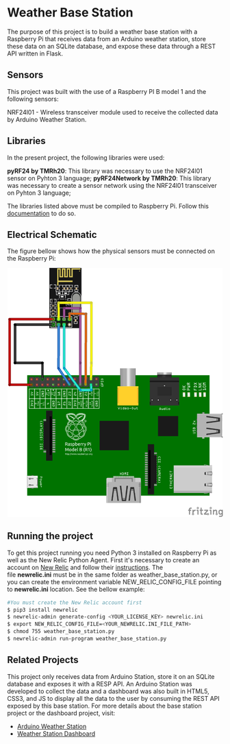 # Weather Base Station

The purpose of this project is to build a weather base station with a Raspberry Pi that receives data from an Arduino weather station, store these data on an SQLite database, and expose these data through a REST API written in Flask.

## Sensors
This project was built with the use of a Raspberry PI B model 1 and the following sensors:

NRF24l01 - Wireless transceiver module used to receive the collected data by Arduino Weather Station.

## Libraries
In the present project, the following libraries were used:

**pyRF24 by TMRh20**: This library was necessary to use the NRF24l01 sensor on Pyhton 3 language;
**pyRF24Network by TMRh20**: This library was necessary to create a sensor network using the NRF24l01 transceiver on Pyhton 3 language;

The libraries listed above must be compiled to Raspberry Pi. Follow this [documentation](http://google.com) to do so.

## Electrical Schematic
The figure bellow shows how the physical sensors must be connected on the Raspberry Pi:

![Image of Raspberry Pi Eletronic Schematic](hackaton-raspberry.png)

## Running the project

To get this project running you need Python 3 installed on Raspberry Pi as well as the New Relic Python Agent. First it's necessary to create an account on [New Relic](https://newrelic.com/) and follow their [instructions](https://docs.newrelic.com/docs/agents/python-agent/installation/standard-python-agent-install). The file **newrelic.ini** must be in the same folder as weather_base_station.py, or you can create the environment variable NEW_RELIC_CONFIG_FILE pointing to **newrelic.ini** location. See the bellow example:

```bash
#You must create the New Relic account first
$ pip3 install newrelic
$ newrelic-admin generate-config <YOUR_LICENSE_KEY> newrelic.ini
$ export NEW_RELIC_CONFIG_FILE=<YOUR_NEWRELIC.INI_FILE_PATH>
$ chmod 755 weather_base_station.py
$ newrelic-admin run-program weather_base_station.py
```

## Related Projects
This project only receives data from Arduino Station, store it on an SQLite database and exposes it with a RESP API. An Arduino Station was developed to collect the data and a dashboard was also built in HTML5, CSS3, and JS to display all the data to the user by consuming the REST API exposed by this base station. For more details about the base station project or the dashboard project, visit:

* [Arduino Weather Station](https://github.com/profbrunolopes/weather-arduino-sensor)
* [Weather Station Dashboard](https://github.com/profbrunolopes/weather-dashboard)
